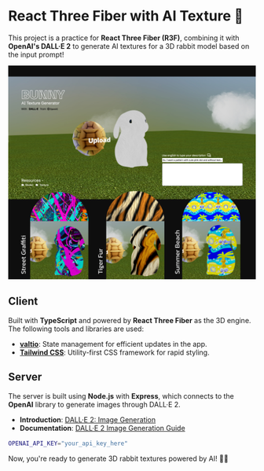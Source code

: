 # React Three Fiber with AI Texture 🐰

This project is a practice for **React Three Fiber (R3F)**, combining it with **OpenAI's DALL·E 2** to generate AI textures for a 3D rabbit model based on the input prompt!

![Bunny](./banner.jpg "Bunny Banner")

## Client

Built with **TypeScript** and powered by **React Three Fiber** as the 3D engine. The following tools and libraries are used:

- **[valtio](https://github.com/pmndrs/valtio)**: State management for efficient updates in the app.
- **[Tailwind CSS](https://tailwindcss.com/)**: Utility-first CSS framework for rapid styling.

## Server

The server is built using **Node.js** with **Express**, which connects to the **OpenAI** library to generate images through DALL·E 2.

- **Introduction**: [DALL·E 2: Image Generation](https://openai.com/research/dall-e)
- **Documentation**: [DALL·E 2 Image Generation Guide](https://platform.openai.com/docs/guides/images/image-generation-beta)

```bash
OPENAI_API_KEY="your_api_key_here"
```

Now, you're ready to generate 3D rabbit textures powered by AI! 🐇✨
